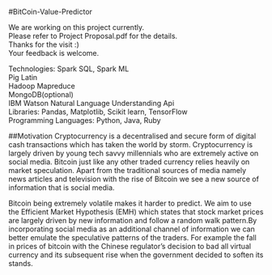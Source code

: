 #BitCoin-Value-Predictor


We are working on this project currently.  
Please refer to Project Proposal.pdf for the details.  
Thanks for the visit :)  
Your feedback is welcome.  



Technologies:
Spark SQL, Spark ML  
Pig Latin  
Hadoop Mapreduce  
MongoDB(optional)  
IBM Watson Natural Language Understanding Api  
Libraries: Pandas, Matplotlib, Scikit learn, TensorFlow   
Programming Languages: Python, Java, Ruby


##Motivation
Cryptocurrency is a decentralised and secure form of digital cash transactions which has taken the 
world by storm. Cryptocurrency is largely driven by young tech savvy millennials who are extremely active on social media. Bitcoin just like any other traded currency relies heavily on market speculation. Apart from the traditional sources of media namely news articles and television with the rise of Bitcoin we see a new source of information that is social media. 

Bitcoin being extremely volatile makes it harder to predict. We aim to use the Efficient Market Hypothesis (EMH) which states that stock market prices are largely driven by new information and follow a random walk pattern.By incorporating social media as  an additional channel of information we can better emulate the speculative patterns of the traders. For example the fall in prices of bitcoin with the Chinese regulator’s decision to bad all virtual currency and its subsequent rise when the government decided to soften its stands.

